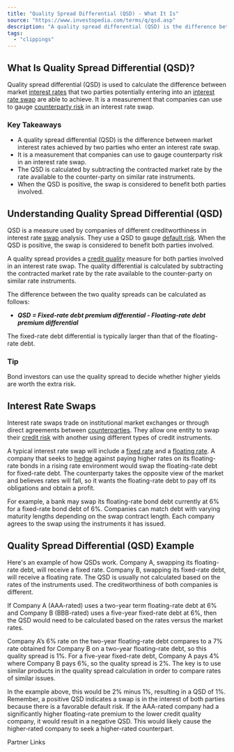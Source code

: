 ```yaml
---
title: "Quality Spread Differential (QSD) - What It Is"
source: "https://www.investopedia.com/terms/q/qsd.asp"
description: "A quality spread differential (QSD) is the difference between market interest rates achieved by two parties who enter an interest rate swap."
tags:
  - "clippings"
---
```

## What Is Quality Spread Differential (QSD)?

Quality spread differential (QSD) is used to calculate the difference between market [interest rates](https://www.investopedia.com/terms/i/interestrate.asp) that two parties potentially entering into an [interest rate swap](https://www.investopedia.com/terms/i/interestrateswap.asp) are able to achieve. It is a measurement that companies can use to gauge [counterparty risk](https://www.investopedia.com/terms/c/counterpartyrisk.asp) in an interest rate swap.

### Key Takeaways

- A quality spread differential (QSD) is the difference between market interest rates achieved by two parties who enter an interest rate swap.
- It is a measurement that companies can use to gauge counterparty risk in an interest rate swap.
- The QSD is calculated by subtracting the contracted market rate by the rate available to the counter-party on similar rate instruments.
- When the QSD is positive, the swap is considered to benefit both parties involved.

## Understanding Quality Spread Differential (QSD)

QSD is a measure used by companies of different creditworthiness in interest rate [swap](https://www.investopedia.com/terms/s/swap.asp) analysis. They use a QSD to gauge [default risk](https://www.investopedia.com/terms/d/defaultrisk.asp). When the QSD is positive, the swap is considered to benefit both parties involved.

A quality spread provides a [credit quality](https://www.investopedia.com/terms/c/creditquality.asp) measure for both parties involved in an interest rate swap. The quality differential is calculated by subtracting the contracted market rate by the rate available to the counter-party on similar rate instruments.

The difference between the two quality spreads can be calculated as follows:

- ***QSD = Fixed-rate debt premium differential - Floating-rate debt premium differential***

The fixed-rate debt differential is typically larger than that of the floating-rate debt.

### Tip

Bond investors can use the quality spread to decide whether higher yields are worth the extra risk.

## Interest Rate Swaps

Interest rate swaps trade on institutional market exchanges or through direct agreements between [counterparties](https://www.investopedia.com/terms/c/counterparty.asp). They allow one entity to swap their [credit risk](https://www.investopedia.com/terms/c/creditrisk.asp) with another using different types of credit instruments.

A typical interest rate swap will include a [fixed rate](https://www.investopedia.com/terms/f/fixedinterestrate.asp) and a [floating rate](https://www.investopedia.com/terms/f/floatinginterestrate.asp). A company that seeks to [hedge](https://www.investopedia.com/terms/h/hedge.asp) against paying higher rates on its floating-rate bonds in a rising rate environment would swap the floating-rate debt for fixed-rate debt. The counterparty takes the opposite view of the market and believes rates will fall, so it wants the floating-rate debt to pay off its obligations and obtain a profit.

For example, a bank may swap its floating-rate bond debt currently at 6% for a fixed-rate bond debt of 6%. Companies can match debt with varying maturity lengths depending on the swap contract length. Each company agrees to the swap using the instruments it has issued.

## Quality Spread Differential (QSD) Example

Here's an example of how QSDs work. Company A, swapping its floating-rate debt, will receive a fixed rate. Company B, swapping its fixed-rate debt, will receive a floating rate. The QSD is usually not calculated based on the rates of the instruments used. The creditworthiness of both companies is different.

If Company A (AAA-rated) uses a two-year term floating-rate debt at 6% and Company B (BBB-rated) uses a five-year fixed-rate debt at 6%, then the QSD would need to be calculated based on the rates versus the market rates.

Company A’s 6% rate on the two-year floating-rate debt compares to a 7% rate obtained for Company B on a two-year floating-rate debt, so this quality spread is 1%. For a five-year fixed-rate debt, Company A pays 4% where Company B pays 6%, so the quality spread is 2%. The key is to use similar products in the quality spread calculation in order to compare rates of similar issues.

In the example above, this would be 2% minus 1%, resulting in a QSD of 1%. Remember, a positive QSD indicates a swap is in the interest of both parties because there is a favorable default risk. If the AAA-rated company had a significantly higher floating-rate premium to the lower credit quality company, it would result in a negative QSD. This would likely cause the higher-rated company to seek a higher-rated counterpart.

Partner Links
